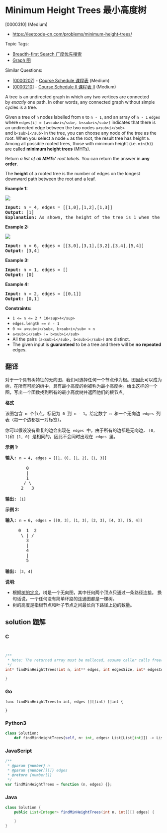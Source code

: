 # Minimum Height Trees 最小高度树

[0000310] (Medium)

- https://leetcode-cn.com/problems/minimum-height-trees/

Topic Tags:

- [Breadth-first Search 广度优先搜索](https://leetcode-cn.com/tag/breadth-first-search/)
- [Graph 图](https://leetcode-cn.com/tag/graph/)

Similar Questions:

- [[0000207](https://leetcode-cn.com/problems/course-schedule/)] - [Course Schedule 课程表](./0000207.course-schedule.md) (Medium)
- [[0000210](https://leetcode-cn.com/problems/course-schedule-ii/)] - [Course Schedule II 课程表 II](./0000210.course-schedule-ii.md) (Medium)

A tree is an undirected graph in which any two vertices are connected by *exactly* one path. In other words, any connected graph without simple cycles is a tree.

Given a tree of `n` nodes labelled from `0` to `n - 1`, and an array of `n - 1` `edges` where `edges[i] = [a<sub>i</sub>, b<sub>i</sub>]` indicates that there is an undirected edge between the two nodes `a<sub>i</sub>` and `b<sub>i</sub>` in the tree, you can choose any node of the tree as the root. When you select a node `x` as the root, the result tree has height `h`. Among all possible rooted trees, those with minimum height (i.e. `min(h)`)  are called **minimum height trees** (MHTs).

Return _a list of all **MHTs'** root labels_. You can return the answer in **any order**.

The **height** of a rooted tree is the number of edges on the longest downward path between the root and a leaf.

**Example 1:**

![](https://assets.leetcode.com/uploads/2020/09/01/e1.jpg)

<pre><strong>Input:</strong> n = 4, edges = [[1,0],[1,2],[1,3]]
<strong>Output:</strong> [1]
<strong>Explanation:</strong> As shown, the height of the tree is 1 when the root is the node with label 1 which is the only MHT.
</pre>

**Example 2:**

![](https://assets.leetcode.com/uploads/2020/09/01/e2.jpg)

<pre><strong>Input:</strong> n = 6, edges = [[3,0],[3,1],[3,2],[3,4],[5,4]]
<strong>Output:</strong> [3,4]
</pre>

**Example 3:**

<pre><strong>Input:</strong> n = 1, edges = []
<strong>Output:</strong> [0]
</pre>

**Example 4:**

<pre><strong>Input:</strong> n = 2, edges = [[0,1]]
<strong>Output:</strong> [0,1]
</pre>

**Constraints:**

- `1 <= n <= 2 * 10<sup>4</sup>`
- `edges.length == n - 1`
- `0 <= a<sub>i</sub>, b<sub>i</sub> < n`
- `a<sub>i</sub> != b<sub>i</sub>`
- All the pairs `(a<sub>i</sub>, b<sub>i</sub>)` are distinct.
- The given input is **guaranteed** to be a tree and there will be **no repeated** edges.

## 翻译

对于一个具有树特征的无向图，我们可选择任何一个节点作为根。图因此可以成为树，在所有可能的树中，具有最小高度的树被称为最小高度树。给出这样的一个图，写出一个函数找到所有的最小高度树并返回他们的根节点。

**格式**

该图包含  `n`  个节点，标记为  `0`  到  `n - 1`。给定数字  `n`  和一个无向边  `edges`  列表（每一个边都是一对标签）。

你可以假设没有重复的边会出现在  `edges`  中。由于所有的边都是无向边， `[0, 1]`和  `[1, 0]`  是相同的，因此不会同时出现在  `edges`  里。

**示例 1:**

<pre><strong>输入:</strong> <code>n = 4</code>, <code>edges = [[1, 0], [1, 2], [1, 3]]</code>

        0
        |
        1
       / \
      2   3 

<strong>输出:</strong> <code>[1]</code>
</pre>

**示例 2:**

<pre><strong>输入:</strong> <code>n = 6</code>, <code>edges = [[0, 3], [1, 3], [2, 3], [4, 3], [5, 4]]</code>

     0  1  2
      \ | /
        3
        |
        4
        |
        5 

<strong>输出:</strong> <code>[3, 4]</code></pre>

**说明**:

- 根据[树的定义](https://baike.baidu.com/item/%E6%A0%91/2699484?fromtitle=%E6%95%B0%E6%8D%AE%E7%BB%93%E6%9E%84+%E6%A0%91&fromid=12062173&fr=aladdin)，树是一个无向图，其中任何两个顶点只通过一条路径连接。 换句话说，一个任何没有简单环路的连通图都是一棵树。
- 树的高度是指根节点和叶子节点之间最长向下路径上边的数量。

## solution 题解

### C

```c


/**
 * Note: The returned array must be malloced, assume caller calls free().
 */
int* findMinHeightTrees(int n, int** edges, int edgesSize, int* edgesColSize, int* returnSize){

}
```

### Go

```golang
func findMinHeightTrees(n int, edges [][]int) []int {

}
```

### Python3

```python
class Solution:
    def findMinHeightTrees(self, n: int, edges: List[List[int]]) -> List[int]:
```

### JavaScript

```javascript
/**
 * @param {number} n
 * @param {number[][]} edges
 * @return {number[]}
 */
var findMinHeightTrees = function (n, edges) {};
```

### Java

```java
class Solution {
    public List<Integer> findMinHeightTrees(int n, int[][] edges) {

    }
}
```
